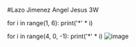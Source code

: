 #Lazo Jimenez Angel Jesus 3W

for i in range(1, 6):
    print('*' * i)

for i in range(4, 0, -1):
    print('*' * i)
    ![image](https://github.com/user-attachments/assets/436ae41c-8901-4b8f-baed-4a78720232f0)
